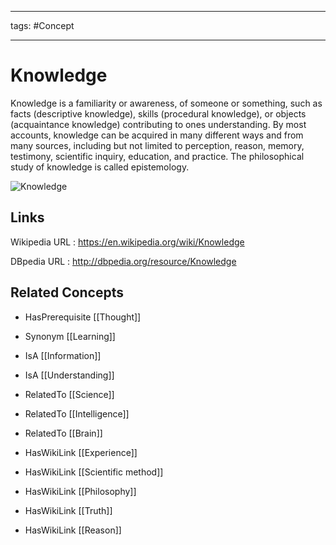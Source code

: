 




---

tags: #Concept

---
# Knowledge


Knowledge is a familiarity or awareness, of someone or something, such as facts (descriptive knowledge), skills (procedural knowledge), or objects (acquaintance knowledge) contributing to ones understanding. By most accounts, knowledge can be acquired in many different ways and from many sources, including but not limited to perception, reason, memory, testimony, scientific inquiry, education, and practice. The philosophical study of knowledge is called epistemology.

![Knowledge](http://commons.wikimedia.org/wiki/Special:FilePath/Knowledge-Reid-Highsmith.jpeg?width=300)


## Links


Wikipedia URL : https://en.wikipedia.org/wiki/Knowledge

DBpedia URL : http://dbpedia.org/resource/Knowledge


## Related Concepts


- HasPrerequisite [[Thought]]

- Synonym [[Learning]]

- IsA [[Information]]

- IsA [[Understanding]]

- RelatedTo [[Science]]

- RelatedTo [[Intelligence]]

- RelatedTo [[Brain]]

- HasWikiLink [[Experience]]

- HasWikiLink [[Scientific method]]

- HasWikiLink [[Philosophy]]

- HasWikiLink [[Truth]]

- HasWikiLink [[Reason]]